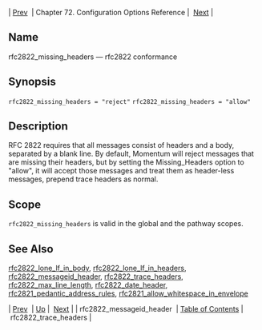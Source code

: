 | [Prev](conf.ref.rfc2822_messageid_header)  | Chapter 72. Configuration Options Reference |  [Next](conf.ref.rfc2822_trace_headers) |

<a name="conf.ref.rfc2822_missing_headers"></a>
## Name

rfc2822_missing_headers — rfc2822 conformance

## Synopsis

`rfc2822_missing_headers = "reject"`
`rfc2822_missing_headers = "allow"`

<a name="idp26288528"></a>
## Description

RFC 2822 requires that all messages consist of headers and a body, separated by a blank line. By default, Momentum will reject messages that are missing their headers, but by setting the Missing_Headers option to "allow", it will accept those messages and treat them as header-less messages, prepend trace headers as normal.

<a name="idp26290672"></a>
## Scope

`rfc2822_missing_headers` is valid in the global and the pathway scopes.

<a name="idp26292960"></a>
## See Also

[rfc2822_lone_lf_in_body](conf.ref.rfc2822_lone_lf_in_body "rfc2822_lone_lf_in_body"), [rfc2822_lone_lf_in_headers](conf.ref.rfc2822_lone_lf_in_headers "rfc2822_lone_lf_in_headers"), [rfc2822_messageid_header](conf.ref.rfc2822_messageid_header "rfc2822_messageid_header"), [rfc2822_trace_headers](conf.ref.rfc2822_trace_headers "rfc2822_trace_headers"), [rfc2822_max_line_length](conf.ref.rfc2822_max_line_length "rfc2822_max_line_length"), [rfc2822_date_header](conf.ref.rfc2822_date_header "rfc2822_date_header"), [rfc2821_pedantic_address_rules](conf.ref.rfc2821_pedantic_address_rules "rfc2821_pedantic_address_rules"), [rfc2821_allow_whitespace_in_envelope](conf.ref.rfc2821_allow_whitespace_in_envelope "rfc2821_allow_whitespace_in_envelope")

| [Prev](conf.ref.rfc2822_messageid_header)  | [Up](config.options.ref) |  [Next](conf.ref.rfc2822_trace_headers) |
| rfc2822_messageid_header  | [Table of Contents](index) |  rfc2822_trace_headers |

